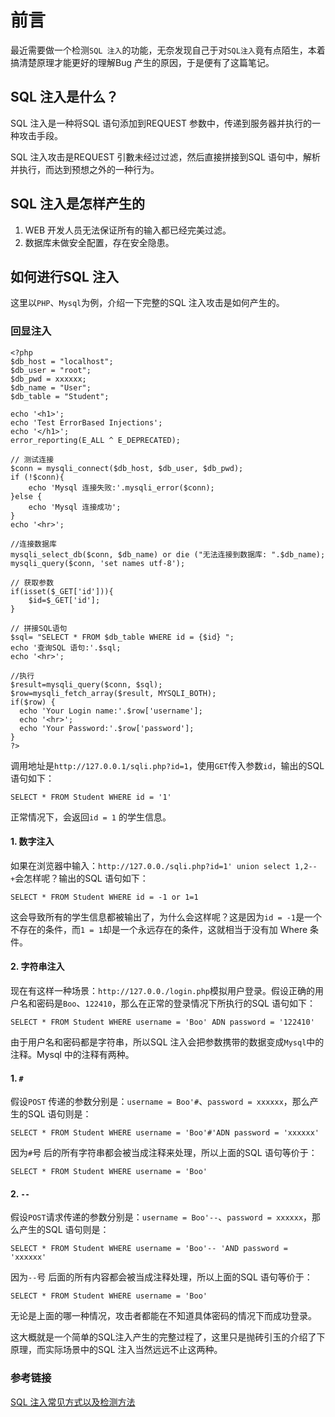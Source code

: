 # 前言
最近需要做一个检测`SQL 注入`的功能，无奈发现自己于对`SQL注入`竟有点陌生，本着搞清楚原理才能更好的理解Bug 产生的原因，于是便有了这篇笔记。

## SQL 注入是什么？
SQL 注入是一种将SQL 语句添加到REQUEST 参数中，传递到服务器并执行的一种攻击手段。

SQL 注入攻击是REQUEST 引數未经过过滤，然后直接拼接到SQL 语句中，解析并执行，而达到预想之外的一种行为。

## SQL 注入是怎样产生的
1. WEB 开发人员无法保证所有的输入都已经完美过滤。
2. 数据库未做安全配置，存在安全隐患。

## 如何进行SQL 注入
这里以`PHP`、`Mysql`为例，介绍一下完整的SQL 注入攻击是如何产生的。

### 回显注入
```
<?php
$db_host = "localhost";
$db_user = "root";
$db_pwd = xxxxxx;
$db_name = "User";
$db_table = "Student";

echo '<h1>';
echo 'Test ErrorBased Injections';
echo '</h1>';
error_reporting(E_ALL ^ E_DEPRECATED);

// 测试连接
$conn = mysqli_connect($db_host, $db_user, $db_pwd);
if (!$conn){
    echo 'Mysql 连接失败:'.mysqli_error($conn);
}else {
    echo 'Mysql 连接成功';
}
echo '<hr>';

//连接数据库
mysqli_select_db($conn, $db_name) or die ("无法连接到数据库: ".$db_name);
mysqli_query($conn, 'set names utf-8');

// 获取参数
if(isset($_GET['id'])){
    $id=$_GET['id'];
}

// 拼接SQL语句
$sql= "SELECT * FROM $db_table WHERE id = {$id} ";
echo '查询SQL 语句:'.$sql;
echo '<hr>';

//执行
$result=mysqli_query($conn, $sql);
$row=mysqli_fetch_array($result, MYSQLI_BOTH);
if($row) {
  echo 'Your Login name:'.$row['username'];
  echo '<hr>';
  echo 'Your Password:'.$row['password'];
}
?>
```
调用地址是`http://127.0.0.1/sqli.php?id=1`，使用`GET`传入参数`id`，输出的SQL 语句如下：
```
SELECT * FROM Student WHERE id = '1' 
```
正常情况下，会返回`id = 1` 的学生信息。

#### 1. 数字注入
如果在浏览器中输入：`http://127.0.0./sqli.php?id=1' union select 1,2--+`会怎样呢？输出的SQL 语句如下：

```
SELECT * FROM Student WHERE id = -1 or 1=1 
```
这会导致所有的学生信息都被输出了，为什么会这样呢？这是因为`id = -1`是一个不存在的条件，而`1 = 1`却是一个永远存在的条件，这就相当于没有加 Where 条件。

#### 2. 字符串注入
现在有这样一种场景：`http://127.0.0./login.php`模拟用户登录。假设正确的用户名和密码是`Boo`、`122410`，那么在正常的登录情况下所执行的SQL 语句如下：
```
SELECT * FROM Student WHERE username = 'Boo' ADN password = '122410'
```
由于用户名和密码都是字符串，所以SQL 注入会把参数携带的数据变成`Mysql`中的注释。Mysql 中的注释有两种。

#### 1. `#`
假设`POST` 传递的参数分别是：`username = Boo'#`、`password = xxxxxx`，那么产生的SQL 语句则是：

```
SELECT * FROM Student WHERE username = 'Boo'#'ADN password = 'xxxxxx'
```
因为`#`号 后的所有字符串都会被当成注释来处理，所以上面的SQL 语句等价于：
```
SELECT * FROM Student WHERE username = 'Boo'
```

#### 2. `--`
假设`POST`请求传递的参数分别是：`username = Boo'--`、`password = xxxxxx`，那么产生的SQL 语句则是：

```
SELECT * FROM Student WHERE username = 'Boo'-- 'AND password = 'xxxxxx'
```
因为`--`号 后面的所有内容都会被当成注释处理，所以上面的SQL 语句等价于：

```
SELECT * FROM Student WHERE username = 'Boo'
```
无论是上面的哪一种情况，攻击者都能在不知道具体密码的情况下而成功登录。

这大概就是一个简单的SQL注入产生的完整过程了，这里只是抛砖引玉的介绍了下原理，而实际场景中的SQL 注入当然远远不止这两种。

### 参考链接
[SQL 注入常见方式以及检测方法](https://blog.csdn.net/github_36032947/article/details/78442189)